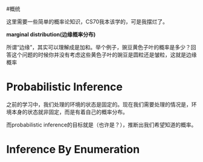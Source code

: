 #概统

这里需要一些简单的概率论知识，CS70我本该学的，可是我摆烂了。

**marginal distribution(边缘概率分布)**

所谓“边缘”，其实可以理解成是加和。举个例子，豌豆黄色子叶的概率是多少？回答这个问题的时候你并没有考虑这些黄色子叶的豌豆是圆粒还是皱粒，这就是边缘概率

# Probabilistic Inference

之前的学习中，我们处理的环境的状态是固定的。现在我们需要处理的情况是，环境本身的状态就非固定，而是有着自己的概率分布。

而probabilistic inference的目标就是（也许是？），推断出我们希望知道的概率。

# Inference By Enumeration
